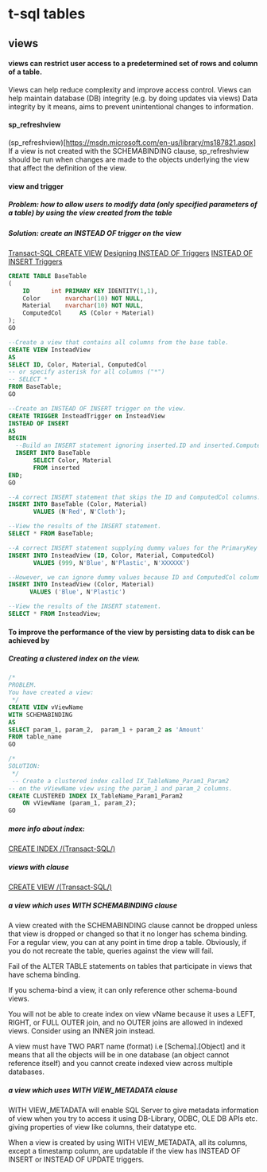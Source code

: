 # t-sql tables

## views

#### views can restrict user access to a predetermined set of rows and column of a table. 
Views can help reduce complexity and improve access control.
Views can help maintain database (DB) integrity (e.g. by doing updates via views)
Data integrity by it means, aims to prevent unintentional changes to information.

#### sp_refreshview 

(sp_refreshview)[https://msdn.microsoft.com/en-us/library/ms187821.aspx]
If a view is not created with the SCHEMABINDING clause, sp_refreshview should be run when changes are made to the objects underlying the view that affect the definition of the view.


#### view and trigger
##### Problem: how to allow users to modify data (only specified parameters of a table) by using the view created from the table
##### Solution: create an INSTEAD OF trigger on the view
[Transact-SQL CREATE VIEW](https://msdn.microsoft.com/en-us/library/ms187956.aspx)
[Designing INSTEAD OF Triggers](https://technet.microsoft.com/en-us/library/ms175521.aspx)
[INSTEAD OF INSERT Triggers](https://technet.microsoft.com/en-us/library/ms175089(v=sql.105).aspx)

```sql
CREATE TABLE BaseTable
(
	ID 		int PRIMARY KEY IDENTITY(1,1),
	Color 		nvarchar(10) NOT NULL,
	Material 	nvarchar(10) NOT NULL,
	ComputedCol 	AS (Color + Material)
);
GO

--Create a view that contains all columns from the base table.
CREATE VIEW InsteadView
AS 
SELECT ID, Color, Material, ComputedCol
-- or specify asterisk for all columns ("*")
-- SELECT *
FROM BaseTable;
GO

--Create an INSTEAD OF INSERT trigger on the view.
CREATE TRIGGER InsteadTrigger on InsteadView
INSTEAD OF INSERT
AS
BEGIN
  --Build an INSERT statement ignoring inserted.ID and inserted.ComputedCol
  INSERT INTO BaseTable
       SELECT Color, Material
       FROM inserted
END;
GO

--A correct INSERT statement that skips the ID and ComputedCol columns.
INSERT INTO BaseTable (Color, Material)
       VALUES (N'Red', N'Cloth');

--View the results of the INSERT statement.
SELECT * FROM BaseTable;

--A correct INSERT statement supplying dummy values for the PrimaryKey and ComputedCol columns.
INSERT INTO InsteadView (ID, Color, Material, ComputedCol)
       VALUES (999, N'Blue', N'Plastic', N'XXXXXX')

--However, we can ignore dummy values because ID and ComputedCol columns are automatically assigned:
INSERT INTO InsteadView (Color, Material)
      VALUES ('Blue', N'Plastic')

--View the results of the INSERT statement.
SELECT * FROM InsteadView;
```

#### To improve the performance of the view by persisting data to disk can be achieved by
##### Creating a clustered index on the view. 
```sql
/*
PROBLEM.
You have created a view:
 */
CREATE VIEW vViewName
WITH SCHEMABINDING
AS
SELECT param_1, param_2,  param_1 + param_2 as 'Amount'
FROM table_name
GO

/*
SOLUTION:
 */
 -- Create a clustered index called IX_TableName_Param1_Param2  
-- on the vViewName view using the param_1 and param_2 columns.  
CREATE CLUSTERED INDEX IX_TableName_Param1_Param2   
    ON vViewName (param_1, param_2);  
GO  
```
##### more info about index:
[CREATE INDEX /(Transact-SQL/)](https://msdn.microsoft.com/en-us/library/ms188783.aspx)


##### views with clause
[CREATE VIEW /(Transact-SQL/)](https://msdn.microsoft.com/en-GB/library/ms187956.aspx)

##### a view which uses WITH SCHEMABINDING clause
A view created with the SCHEMABINDING clause cannot be dropped unless that view is dropped or changed so that it no longer has schema binding. 
For a regular view, you can at any point in time drop a table. Obviously, if you do not recreate the table, queries against the view will fail.

Fail of the ALTER TABLE statements on tables that participate in views that have schema binding.

If you schema-bind a view, it can only reference other schema-bound views.

You will not be able to create index on view vName because it uses a LEFT, RIGHT, or FULL OUTER join, and no OUTER joins are allowed in indexed views. Consider using an INNER join instead.

A view must have TWO PART name (format) i.e [Schema].[Object] and it means that all the objects will be in one database (an object cannot reference itself) and you cannot create indexed view across multiple databases.

##### a view which uses WITH VIEW_METADATA clause

WITH VIEW_METADATA will enable SQL Server to give metadata information of view when you try to access it using  DB-Library, ODBC, OLE DB APIs etc. giving properties of view like columns, their datatype etc.

When a view is created by using WITH VIEW_METADATA, all its columns, except a timestamp column, are updatable if the view has INSTEAD OF INSERT or INSTEAD OF UPDATE triggers.







